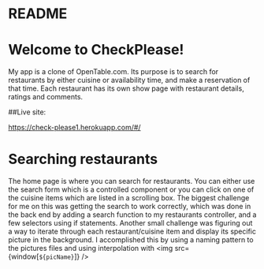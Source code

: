 # README

# Welcome to CheckPlease!

My app is a clone of OpenTable.com. Its purpose is to search for restaurants
by either cuisine or availability time, and make a reservation of that time.
Each restaurant has its own show page with restaurant details, ratings and
comments.

##Live site:

https://check-please1.herokuapp.com/#/

# Searching restaurants

The home page is where you can search for restaurants. You can either use
the search form which is a controlled component or you can click on one of
the cuisine items which are listed in a scrolling box. The biggest challenge
for me on this was getting the search to work correctly, which was done in the
back end by adding a search function to my restaurants controller, and a few 
selectors using if statements. Another small challenge was figuring out a way to
iterate through each restaurant/cuisine item and display its specific picture
in the background. I accomplished this by using a naming pattern to the pictures
files and using interpolation with <img src={window[`${picName}`]} />
